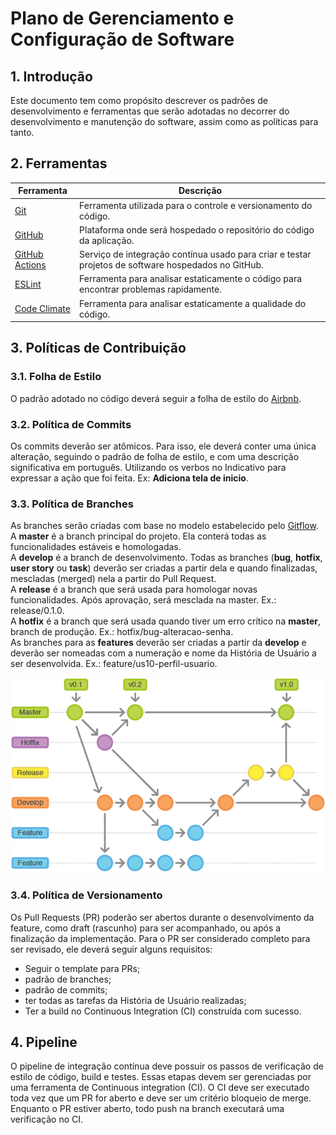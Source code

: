 # Plano de Gerenciamento e Configuração de Software

## 1. Introdução
Este documento tem como propósito descrever os padrões de desenvolvimento e ferramentas que serão adotadas no decorrer do desenvolvimento e manutenção do software, assim como as políticas para tanto.

## 2. Ferramentas
| Ferramenta | Descrição |
| --- | --- |
| [Git](https://git-scm.com/) | Ferramenta utilizada para o controle e versionamento do código. |
| [GitHub](https://github.com/) | Plataforma onde será hospedado o repositório do código da aplicação. |
| [GitHub Actions](https://docs.github.com/pt/actions) | Serviço de integração contínua usado para criar e testar projetos de software hospedados no GitHub. |
| [ESLint](https://eslint.org/) | Ferramenta para analisar estaticamente o código para encontrar problemas rapidamente. |
| [Code Climate](https://codeclimate.com/) | Ferramenta para analisar estaticamente a qualidade do código. |

## 3. Políticas de Contribuição
### 3.1. Folha de Estilo
O padrão adotado no código deverá seguir a folha de estilo do [Airbnb](https://airbnb.io/javascript/react/).

### 3.2. Política de Commits
Os commits deverão ser atômicos. Para isso, ele deverá conter uma única alteração, seguindo o padrão de folha de estilo, e com uma descrição significativa em português. Utilizando os verbos no Indicativo para expressar a ação que foi feita. Ex: **Adiciona tela de inicio**.

### 3.3. Política de Branches
As branches serão criadas com base no modelo estabelecido pelo [Gitflow](https://medium.com/trainingcenter/utilizando-o-fluxo-git-flow-e63d5e0d5e04).  
A **master** é a branch principal do projeto. Ela conterá todas as funcionalidades estáveis e homologadas.  
A **develop** é a branch de desenvolvimento. Todas as branches (**bug**, **hotfix**, **user story** ou **task**) deverão ser criadas a partir dela e quando finalizadas, mescladas (merged) nela a partir do Pull Request.  
A **release** é a branch que será usada para homologar novas funcionalidades. Após aprovação, será mesclada na master. Ex.: release/0.1.0.  
A **hotfix** é a branch que será usada quando tiver um erro crítico na **master**, branch de produção. Ex.: hotfix/bug-alteracao-senha.  
As branches para as **features** deverão ser criadas a partir da **develop** e deverão ser nomeadas com a numeração e nome da História de Usuário a ser desenvolvida. Ex.: feature/us10-perfil-usuario.  

![](../images/gitflow.png)

### 3.4. Política de Versionamento
Os Pull Requests (PR) poderão ser abertos durante o desenvolvimento da feature, como draft (rascunho) para ser acompanhado, ou após a finalização da implementação.
Para o PR ser considerado completo para ser revisado, ele deverá seguir alguns requisitos:
* Seguir o template para PRs;
* padrão de branches;
* padrão de commits;
* ter todas as tarefas da História de Usuário realizadas;
* Ter a build no Continuous Integration (CI) construída com sucesso.

## 4. Pipeline
O pipeline de integração contínua deve possuir os passos de verificação de estilo de código, build e testes. Essas etapas devem ser gerenciadas por uma ferramenta de Continuous integration (CI). O CI deve ser executado toda vez que um PR for aberto e deve ser um critério bloqueio de merge. Enquanto o PR estiver aberto, todo push na branch executará uma verificação no CI.

